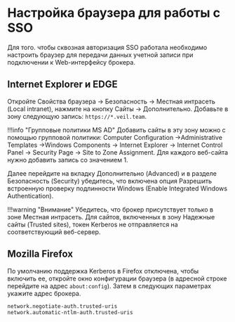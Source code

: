 #  Настройка браузера для работы с SSO

Для того. чтобы сквозная авторизация SSO работала необходимо настроить браузер для передачи данных учетной записи при подключении к Web-интерфейсу брокера.

## Internet Explorer и EDGE

Откройте Свойства браузера -> Безопасность -> Местная интрасеть (Local intranet), нажмите на кнопку Сайты -> Дополнительно. Добавьте в зону следующую запись: ```https://*.veil.team```.

!!!info "Групповые политики MS AD"
    Добавить сайты в эту зону можно с помощью групповой политики: Computer Configuration ->Administrative Templates ->Windows Components -> Internet Explorer -> Internet Control Panel -> Security Page -> Site to Zone Assignment. Для каждого веб-сайта нужно добавить запись со значением 1.

Далее перейдите на вкладку Дополнительно (Advanced) и в разделе Безопасность (Security) убедитесь, что включена опция Разрешить встроенную проверку подлинности Windows (Enable Integrated Windows Authentication).

!!!warning "Внимание"
    Убедитесь, что брокер присутствует только в зоне Местная интрасеть. Для сайтов, включенных в зону Надежные сайты (Trusted sites), токен Kerberos не отправляется на соответствующий веб-сервер.

## Mozilla Firefox

По умолчанию поддержка Kerberos в Firefox отключена, чтобы включить ее, откройте окно конфигурации браузера (в адресной строке перейдите на адрес ```about:config```). Затем в следующих параметрах укажите адрес брокера.
```
network.negotiate-auth.trusted-uris
network.automatic-ntlm-auth.trusted-uris
```